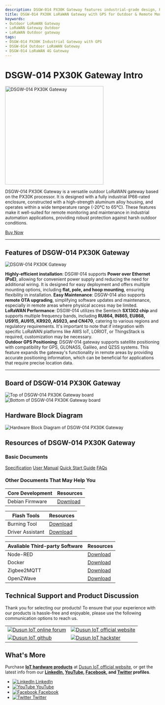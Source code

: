```yaml
---
description: DSGW-014 PX30K Gateway features industrial-grade design, PoE support, OTA upgrading capability, multiple frequency LoRaWAN band support, and satellite positioning, it offers versatility, durability, and high-performance for remote monitoring and outdoor maintenance. 
title: DSGW-014 PX30K LoRaWAN Gateway with GPS for Outdoor & Remote Monitoring Uses
keywords:
- Outdoor LoRaWAN Gateway
- LoRaWAN Gateway Outdoor
- LoRaWAN Outdoor gateway
tags:
- DSGW-014 PX30K Industrial Gateway with GPS
- DSGW-014 Outdoor LoRaWAN Gateway
- DSGW-014 LoRaWAN 4G Gateway
---
```



# DSGW-014 PX30K Gateway Intro  

<div style={{ display: 'flex', justifyContent: 'center' }}>
  <img src="https://www.dusuniot.com/wp-content/uploads/2023/03/DSGW-014-4.jpg.webp" alt="DSGW-014 PX30K Gateway" width="320" height="320" style={{ marginBottom: '20px' }} />
</div>

DSGW-014 PX30K Gateway is a versatile outdoor LoRaWAN gateway based on the PX30K processor. It is designed with a fully industrial IP66-rated enclosure, constructed with a high-strength aluminum alloy housing, and operates within a wide temperature range (-20°C to 65°C). These features make it well-suited for remote monitoring and maintenance in industrial automation applications, providing robust protection against harsh outdoor conditions.

<div style={{ display: 'flex', justifyContent: 'center' }}>
  <a href="https://www.dusuniot.com/product/dsgw-014-lorawan-gateway-outdoor/" style={{ display: 'inline-block', backgroundColor: '#F6940B', color: '#ffffff', padding: '10px 20px', textDecoration: 'none', borderRadius: '4px' }}>Buy Now</a>
</div>

***  
## Features of DSGW-014 PX30K Gateway  

<div style={{ textAlign: 'center' }}>
    <img src="https://www.dusuniot.com/wp-content/uploads/2023/07/dsgw-014-Multi-Protocol-ip66.png.webp" alt="DSGW-014 PX30K Gateway" />
</div>

**Highly-efficient installation**: DSGW-014 supports **Power over Ethernet (PoE)**, allowing for convenient power supply and reducing the need for additional wiring. It is designed for easy deployment and offers multiple mounting options, including **flat, pole, and hoop mounting**, ensuring flexibility in installation. 
**Easy Maintenance**: DSGW-014 also supports **remote OTA upgrading**, simplifying software updates and maintenance, especially in remote areas where physical access may be limited.  
**LoRaWAN Performance**: DSGW-014 utilizes the Semtech **SX1302 chip** and supports multiple frequency bands, including **RU864, IN865, EU868, US915, AU915, KR920, AS923, and CN470**, catering to various regions and regulatory requirements. It's important to note that if integration with specific LoRaWAN platforms like AWS IoT, LORIOT, or ThingsStack is required, customization may be necessary.  
**Outdoor GPS Positioning**: DSGW-014 gateway supports satellite positioning with compatibility for GPS, GLONASS, Galileo, and QZSS systems. This feature expands the gateway's functionality in remote areas by providing accurate positioning information, which can be beneficial for applications that require precise location data.

***

## Board of DSGW-014 PX30K Gateway  

<div style={{ display: 'flex', justifyContent: 'center' }}>
  <img src="https://www.dusuniot.com/wp-content/uploads/2023/03/014-back-1024x713.jpg.webp" alt="Top of DSGW-014 PX30K Gateway board" style={{ maxWidth: '50%', height: 'auto', marginRight: '10px' }} />
  <img src="https://www.dusuniot.com/wp-content/uploads/2023/03/014-positively-1024x713.jpg.webp" alt="Bottom of DSGW-014 PX30K Gateway board" style={{ maxWidth: '50%', height: 'auto', marginLeft: '10px' }} />
</div>

## Hardware Block Diagram  
![Hardware Block Diagram of DSGW-014 PX30K Gateway](https://www.dusuniot.com/wp-content/uploads/2023/02/DSGW-014-3-1024x605.png.webp)   

## Resources of DSGW-014 PX30K Gateway  
### Basic Documents

<div class="custom-links">
  <a href="https://wiki.dusuniot.com/iot-gateway-hardware/dsgw-014-px30k-gateway/specification">Specification</a>
  <a href="https://wiki.dusuniot.com/iot-gateway-hardware/dsgw-014-px30k-gateway/user-manual">User Manual</a>
  <a href="https://wiki.dusuniot.com/iot-gateway-hardware/dsgw-014-px30k-gateway/quick-start-guide">Quick Start Guide</a>
  <a href="https://wiki.dusuniot.com/iot-gateway-hardware/dsgw-014-px30k-gateway/faqs">FAQs</a> 
</div>

### Other Documents That May Help You  

| Core Development | Resources |
|-----|-----|
| Debian Firmware | [Download](https://drive.google.com/file/d/1N_fC5xegsPwwkujKy4kvt04uKNlZLrmG/view) |


| Flash Tools | Resources |
|-----|-----|
| Burning Tool | [Download](https://drive.google.com/file/d/1CYM9ey8GB-ZnZ-rpbUxq7TCjShNKgawO/view) |  
| Driver Assistant | [Download](https://drive.google.com/file/d/19rEtH-u8_8wTNEcffrH5ISgsF_VTIWa6/view) |

| Avaliable Third-party Software | Resources |
|-----|-----|
| Node-RED | [Download](https://drive.google.com/file/d/1Hb4lVlJ9k5jm-WhZIMHAsRS7bBKGI4P6/view) |
| Docker | [Download](https://drive.google.com/file/d/1mGEHJ3N1FglVTqszyc9VMidxtmaXthoS/view) |
| Zigbee2MQTT | [Download](https://drive.google.com/file/d/1o7p6S60RcKacsq6ariaePoo7g3JaJf7B/view) |
| OpenZWave | [Download](https://drive.google.com/file/d/1qD8t4uYPQ3-wVSHexO_gPP2ym0ecmEgU/view) |

## Technical Support and Product Discussion

Thank you for selecting our products! To ensure that your experience with our products is hassle-free and enjoyable, please use the following communication options to reach us.   

<table>
  <tr>
    <td>
      <a href="https://community.dusuniot.com/c/products/dsgw-014/35"><img src="https://www.dusuniot.com/wp-content/uploads/2023/10/dusun-iot-online-forum.png" alt="Dusun IoT online forum" style={{ maxWidth: '100%', height: 'auto' }}/></a>
    </td>
    <td>
      <a href="https://www.dusuniot.com/"><img src="https://www.dusuniot.com/wp-content/uploads/2023/10/dusun-iot-official-website.png" alt="Dusun IoT official website" style={{ maxWidth: '100%', height: 'auto' }}/></a>
    </td>
  </tr>
  <tr>
    <td>
      <a href="https://github.com/dusun001/wiki"><img src="https://www.dusuniot.com/wp-content/uploads/2023/10/dusun-iot-github.png" alt="Dusun IoT github" style={{ maxWidth: '100%', height: 'auto' }}/></a>
    </td>
    <td>
      <a href="https://www.hackster.io/dusun-iot/"><img src="https://www.dusuniot.com/wp-content/uploads/2023/10/dusun-iot-hackster.png" alt="Dusun IoT hackster" style={{ maxWidth: '100%', height: 'auto' }}/></a>
    </td>
  </tr>
</table>

## What's More
Purchase **[IoT hardware products](https://www.dusuniot.com/shop/)** at [Dusun IoT official website](https://www.dusuniot.com/), or get the latest info from our **[LinkedIn](https://www.linkedin.com/company/dusun-electron-ltd/), [YouTube](https://www.youtube.com/channel/UCyb4PpqVgvKgC9KpkByZaaQ), [Facebook](https://www.facebook.com/DUSUN-IoT-101398069457701), and [Twitter](https://twitter.com/Dusunelectron) profiles**. 

<ul class="social-media-list">
  <li class="social-media-list-item">
    <a href="https://www.linkedin.com/company/dusun-electron-ltd/">
      <img src="https://www.dusuniot.com/wp-content/uploads/2023/10/dusun-iot-linkedin.png" alt="LinkedIn"/>
      LinkedIn
    </a>
  </li>
  <li class="social-media-list-item">
    <a href="https://www.youtube.com/channel/UCyb4PpqVgvKgC9KpkByZaaQ">
      <img src="https://www.dusuniot.com/wp-content/uploads/2023/10/dusun-iot-youtube.png" alt="YouTube"/>
      YouTube
    </a>
  </li>
  <li class="social-media-list-item">
    <a href="https://www.facebook.com/DUSUN-IoT-101398069457701">
      <img src="https://www.dusuniot.com/wp-content/uploads/2023/10/dusun-iot-facebook.png" alt="Facebook"/>
      Facebook
    </a>
  </li>
  <li class="social-media-list-item">
    <a href="https://twitter.com/Dusunelectron">
      <img src="https://www.dusuniot.com/wp-content/uploads/2023/10/dusun-iot-twitter.png" alt="Twitter"/>
      Twitter
    </a>
  </li>
</ul>
